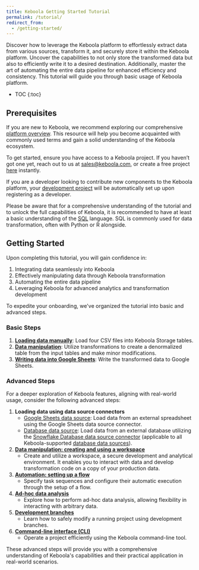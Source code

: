 ```yaml
---
title: Keboola Getting Started Tutorial
permalink: /tutorial/
redirect_from:
  - /getting-started/
---
```


Discover how to leverage the Keboola platform to effortlessly extract data from various sources,  transform it, and securely store it within the Keboola platform. 
Uncover the capabilities to not only store the transformed data but also to efficiently write it to a desired destination. Additionally, master the art of 
automating the entire data pipeline for enhanced efficiency and consistency. This tutorial will guide you through basic usage of Keboola platform.

* TOC
{:toc}

## Prerequisites 

If you are new to Keboola, we recommend exploring our comprehensive [platform overview](/overview/). 
This resource will help you become acquainted with commonly used terms and gain a solid understanding of the Keboola ecosystem.

To get started, ensure you have access to a Keboola project. If you haven’t got one yet, reach out to us at sales@keboola.com, 
or create a free project [here](https://connection.north-europe.azure.keboola.com/wizard) instantly.

If you are a developer looking to contribute new components to the Keboola platform, your [development project](https://developers.keboola.com/#development-project) 
will be automatically set up upon registering as a developer. 

Please be aware that for a comprehensive understanding of the tutorial and to unlock the full capabilities of Keboola, it is recommended to have at least a basic understanding of the [SQL](https://en.wikipedia.org/wiki/SQL) language. SQL is commonly used for data transformation, often with Python or R alongside.

## Getting Started
Upon completing this tutorial, you will gain confidence in:
1. Integrating data seamlessly into Keboola
2. Effectively manipulating data through Keboola transformation
3. Automating the entire data pipeline
4. Leveraging Keboola for advanced analytics and transformation development

To expedite your onboarding, we've organized the tutorial into basic and advanced steps.

### Basic Steps
1. [**Loading data manually**](/tutorial/load/): Load four CSV files into Keboola Storage tables.
2. [**Data manipulation**](/tutorial/manipulate/): Utilize transformations to create a denormalized table from the input tables and make minor modifications.
3. [**Writing data into Google Sheets**](/tutorial/write/): Write the transformed data to Google Sheets.

### Advanced Steps
For a deeper exploration of Keboola features, aligning with real-world usage, consider the following advanced steps:
1. **Loading data using data source connectors**
   - [Google Sheets data source](/tutorial/load/googlesheets/): Load data from an external spreadsheet using the Google Sheets data source connector.
   - [Database data source](/tutorial/load/database/): Load data from an external database utilizing the [Snowflake Database data source connector](/tutorial/load/database/) (applicable to all Keboola-supported [database data sources](/components/extractors/database/)).
2. [**Data manipulation: creating and using a workspace**](/tutorial/manipulate/workspace/)
   - Create and utilize a workspace, a secure development and analytical environment. It enables you to interact with data and develop transformation code on a copy of your production data.
3. [**Automation: setting up a flow**](/tutorial/automate/)
   - Specify task sequences and configure their automatic execution through the setup of a flow.
4. [**Ad-hoc data analysis**](/tutorial/ad-hoc/)
   - Explore how to perform ad-hoc data analysis, allowing flexibility in interacting with arbitrary data.
5. [**Development branches**](/tutorial/branches/)
   - Learn how to safely modify a running project using development branches.
6. [**Command-line interface (CLI)**](https://developers.keboola.com/cli/)
   - Operate a project efficiently using the Keboola command-line tool.

These advanced steps will provide you with a comprehensive understanding of Keboola's capabilities and their practical application in real-world scenarios.
